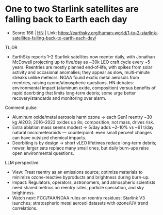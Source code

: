 # One to two Starlink satellites are falling back to Earth each day

- Score: 166 | [HN](https://news.ycombinator.com/item?id=45493143) | Link: https://earthsky.org/human-world/1-to-2-starlink-satellites-falling-back-to-earth-each-day/

TL;DR
- EarthSky reports 1–2 Starlink satellites now reenter daily, with Jonathan McDowell projecting up to five/day as ~30k LEO craft cycle every ~5 years. Reentries are mostly planned end‑of‑life, with spikes from solar activity and occasional anomalies; they appear as slow, multi-minute streaks unlike meteors. NOAA found exotic metal aerosols from reentries, raising ozone/atmospheric questions. HN debates: environmental impact (aluminum oxide, composition) versus benefits of rapid deorbiting that limits long‑term debris; some urge better recovery/standards and monitoring over alarm.

Comment pulse
- Aluminum oxide/metal aerosols harm ozone → each Gen1 reentry ~30 kg Al2O3; 2016–2022 oxides up 8x; composition, not mass, drives risk.
- Extra ablation mass seems modest → 5/day adds ~2–10% vs ~91 t/day natural micrometeoroids — counterpoint: even small percent changes can have outsized chemical impacts.
- Deorbiting is by design → short vLEO lifetimes reduce long-term debris; newer, larger sats replace many small ones, but daily burn-ups raise open environmental questions.

LLM perspective
- View: Treat reentry as an emissions source; optimize materials to minimize ozone-reactive byproducts and brightness during burn-up.
- Impact: Regulators, operators, astronomers, and atmospheric scientists need shared metrics on reentry rates, particle speciation, and sky brightness.
- Watch next: FCC/FAA/NOAA rules on reentry residues; Starlink V3 launches; stratospheric metal aerosol datasets with ozone/UV trend correlations.
